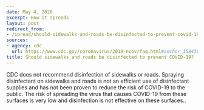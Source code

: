 ```yaml
---
date: May 4, 2020
excerpt: How it spreads
layout: post
redirect_from:
- /spread/should-sidewalks-and-roads-be-disinfected-to-prevent-covid-19/
sources:
- agency: cdc
  url: https://www.cdc.gov/coronavirus/2019-ncov/faq.html#anchor_1584388242595
title: Should sidewalks and roads be disinfected to prevent COVID-19?
---
```


CDC does not recommend disinfection of sidewalks or roads. Spraying disinfectant on sidewalks and roads is not an efficient use of disinfectant supplies and has not been proven to reduce the risk of COVID-19 to the public. The risk of spreading the virus that causes COVID-19 from these surfaces is very low and disinfection is not effective on these surfaces..